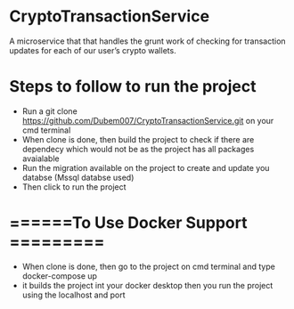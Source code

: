 # CryptoTransactionService
A microservice that that handles the grunt work of checking for transaction updates for each of our user’s crypto wallets.

# Steps to follow to run the project
- Run a git clone https://github.com/Dubem007/CryptoTransactionService.git on your cmd terminal
- When clone is done, then build the project to check if there are dependecy which would not be as the project has all packages avaialable
- Run the migration available on the project to create and update you databse (Mssql databse used)
- Then click to run the project
  
# ======To Use Docker Support =========
- When clone is done, then go to the project on cmd terminal and type docker-compose up
- it builds the project int your docker desktop then you run the project using the localhost and port 


